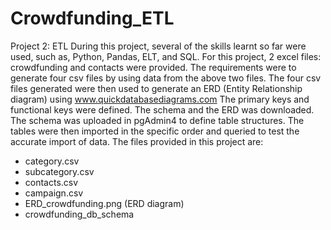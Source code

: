 # Crowdfunding_ETL
Project 2: ETL
During this project, several of the skills learnt so far were used, such as, Python, Pandas, ELT, and SQL. 
For this project, 2 excel files: crowdfunding and contacts were provided. 
The requirements were to generate four csv files by using data from the above two files. 
The four csv files generated were then used to generate an ERD (Entity Relationship diagram) using www.quickdatabasediagrams.com
The primary keys and functional keys were defined. The schema and the ERD was downloaded. 
The schema was uploaded in pgAdmin4 to define table structures. The tables were then imported in the specific order and queried to test the accurate import of data. 
The files provided in this project are:
- category.csv
- subcategory.csv
- contacts.csv
- campaign.csv
- ERD_crowdfunding.png (ERD diagram)
- crowdfunding_db_schema
